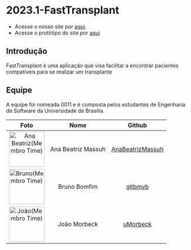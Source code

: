 # 2023.1-FastTransplant

- Acesse o nosso site por [aqui](https://fasttransplant-ad9f70c952e5.herokuapp.com).
- Acesse o protótipo do site por [aqui](https://www.figma.com/file/JBsWNniTAroKWoGR0j8iOA/FastTransplant?type=design&node-id=0%3A1&t=qLDwV6nSABdWsOM8-1)

## Introdução

FastTransplant é uma aplicação que visa facilitar a encontrar pacientes compatíveis para se realizar um transplante

## Equipe

A equipe foi nomeada 0011 e é composta pelos estudantes de Engenharia de Software da Universidade de Brasília.

| Foto        | Nome                                 | Github |
| :---------: | :----------------------------------: | :----: |
| <img src="https://github.com/AnaBeatrizMassuh.png" alt="Ana Beatriz(Membro Time)" style="width: 10vw"> | Ana Beatriz Massuh | [AnaBeatrizMassuh](https://github.com/AnaBeatrizMassuh) |
| <img src="https://github.com/gitbmvb.png" alt="Bruno(Membro Time)" style="width: 10vw"> | Bruno Bomfim | [gitbmvb](https://github.com/gitbmvb) |
| <img src="https://github.com/uMorbeck.png" alt="João(Membro Time)" style="width: 10vw"> | João Morbeck | [uMorbeck](https://github.com/uMorbeck) |
